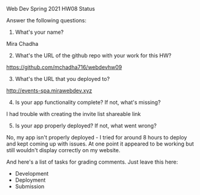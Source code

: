 
Web Dev Spring 2021 HW08 Status

Answer the following questions:


1. What's your name?

Mira Chadha

2. What's the URL of the github repo with your work for this HW?

https://github.com/mchadha716/webdevhw09

3. What's the URL that you deployed to?

http://events-spa.mirawebdev.xyz

4. Is your app functionality complete? If not, what's missing?

I had trouble with creating the invite list shareable link

5. Is your app properly deployed? If not, what went wrong?

No, my app isn't properly deployed - I tried for around 8 hours to deploy and kept coming up with issues. At one point it appeared to be working but still wouldn't display correctly on my website.

And here's a list of tasks for grading comments. Just leave this here:
 - Development
 - Deployment
 - Submission
